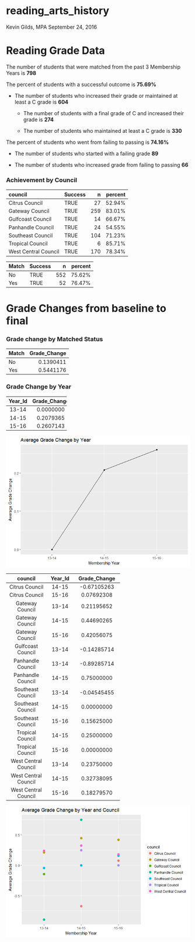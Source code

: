 reading\_arts\_history
================
Kevin Gilds, MPA
September 24, 2016

Reading Grade Data
==================

The number of students that were matched from the past 3 Membership Years is **798**

The percent of students with a successful outcome is **75.69%**

-   The number of students who increased their grade or maintained at least a C grade is **604**

    -   The number of students with a final grade of C and increased their grade is **274**

    -   The number of students who maintained at least a C grade is **330**

The percent of students who went from failing to passing is **74.16%**

-   The number of students who started with a failing grade **89**

-   The number of students who increased grade from failing to passing **66**

### Achievement by Council

| council              | Success |    n|  percent|
|:---------------------|:--------|----:|--------:|
| Citrus Council       | TRUE    |   27|   52.94%|
| Gateway Council      | TRUE    |  259|   83.01%|
| Gulfcoast Council    | TRUE    |   14|   66.67%|
| Panhandle Council    | TRUE    |   24|   54.55%|
| Southeast Council    | TRUE    |  104|   71.23%|
| Tropical Council     | TRUE    |    6|   85.71%|
| West Central Council | TRUE    |  170|   78.34%|

| Match | Success |    n|  percent|
|:------|:--------|----:|--------:|
| No    | TRUE    |  552|   75.62%|
| Yes   | TRUE    |   52|   76.47%|

Grade Changes from baseline to final
====================================

### Grade change by Matched Status

| Match |  Grade\_Change|
|:------|--------------:|
| No    |      0.1390411|
| Yes   |      0.5441176|

### Grade Change by Year

<table style="width:33%;">
<colgroup>
<col width="13%" />
<col width="19%" />
</colgroup>
<thead>
<tr class="header">
<th align="center">Year_Id</th>
<th align="center">Grade_Change</th>
</tr>
</thead>
<tbody>
<tr class="odd">
<td align="center">13-14</td>
<td align="center">0.0000000</td>
</tr>
<tr class="even">
<td align="center">14-15</td>
<td align="center">0.2079365</td>
</tr>
<tr class="odd">
<td align="center">15-16</td>
<td align="center">0.2607143</td>
</tr>
</tbody>
</table>

![](Figs/plot_council_read_summary-1.png)

<table style="width:62%;">
<colgroup>
<col width="29%" />
<col width="13%" />
<col width="19%" />
</colgroup>
<thead>
<tr class="header">
<th align="center">council</th>
<th align="center">Year_Id</th>
<th align="center">Grade_Change</th>
</tr>
</thead>
<tbody>
<tr class="odd">
<td align="center">Citrus Council</td>
<td align="center">14-15</td>
<td align="center">-0.67105263</td>
</tr>
<tr class="even">
<td align="center">Citrus Council</td>
<td align="center">15-16</td>
<td align="center">0.07692308</td>
</tr>
<tr class="odd">
<td align="center">Gateway Council</td>
<td align="center">13-14</td>
<td align="center">0.21195652</td>
</tr>
<tr class="even">
<td align="center">Gateway Council</td>
<td align="center">14-15</td>
<td align="center">0.44690265</td>
</tr>
<tr class="odd">
<td align="center">Gateway Council</td>
<td align="center">15-16</td>
<td align="center">0.42056075</td>
</tr>
<tr class="even">
<td align="center">Gulfcoast Council</td>
<td align="center">13-14</td>
<td align="center">-0.14285714</td>
</tr>
<tr class="odd">
<td align="center">Panhandle Council</td>
<td align="center">13-14</td>
<td align="center">-0.89285714</td>
</tr>
<tr class="even">
<td align="center">Panhandle Council</td>
<td align="center">14-15</td>
<td align="center">0.75000000</td>
</tr>
<tr class="odd">
<td align="center">Southeast Council</td>
<td align="center">13-14</td>
<td align="center">-0.04545455</td>
</tr>
<tr class="even">
<td align="center">Southeast Council</td>
<td align="center">14-15</td>
<td align="center">0.00000000</td>
</tr>
<tr class="odd">
<td align="center">Southeast Council</td>
<td align="center">15-16</td>
<td align="center">0.15625000</td>
</tr>
<tr class="even">
<td align="center">Tropical Council</td>
<td align="center">14-15</td>
<td align="center">0.25000000</td>
</tr>
<tr class="odd">
<td align="center">Tropical Council</td>
<td align="center">15-16</td>
<td align="center">0.00000000</td>
</tr>
<tr class="even">
<td align="center">West Central Council</td>
<td align="center">13-14</td>
<td align="center">0.23750000</td>
</tr>
<tr class="odd">
<td align="center">West Central Council</td>
<td align="center">14-15</td>
<td align="center">0.32738095</td>
</tr>
<tr class="even">
<td align="center">West Central Council</td>
<td align="center">15-16</td>
<td align="center">0.18279570</td>
</tr>
</tbody>
</table>

![](Figs/read_summary_council-1.png)
